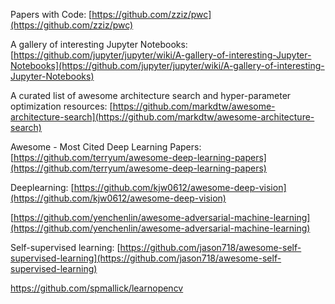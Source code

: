 Papers with Code: [https://github.com/zziz/pwc](https://github.com/zziz/pwc)

A gallery of interesting Jupyter Notebooks: [https://github.com/jupyter/jupyter/wiki/A-gallery-of-interesting-Jupyter-Notebooks](https://github.com/jupyter/jupyter/wiki/A-gallery-of-interesting-Jupyter-Notebooks)

A curated list of awesome architecture search and hyper-parameter optimization resources: [https://github.com/markdtw/awesome-architecture-search](https://github.com/markdtw/awesome-architecture-search)

Awesome - Most Cited Deep Learning Papers: [https://github.com/terryum/awesome-deep-learning-papers](https://github.com/terryum/awesome-deep-learning-papers)

Deeplearning: [https://github.com/kjw0612/awesome-deep-vision](https://github.com/kjw0612/awesome-deep-vision)

[https://github.com/yenchenlin/awesome-adversarial-machine-learning](https://github.com/yenchenlin/awesome-adversarial-machine-learning)

Self-supervised learning: [https://github.com/jason718/awesome-self-supervised-learning](https://github.com/jason718/awesome-self-supervised-learning)

https://github.com/spmallick/learnopencv

